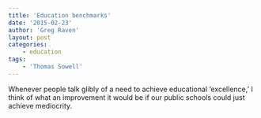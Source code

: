 ```yaml
---
title: 'Education benchmarks'
date: '2015-02-23'
author: 'Greg Raven'
layout: post
categories:
    - education
tags:
    - 'Thomas Sowell'
---
```


Whenever people talk glibly of a need to achieve educational ‘excellence,’ I think of what an improvement it would be if our public schools could just achieve mediocrity.